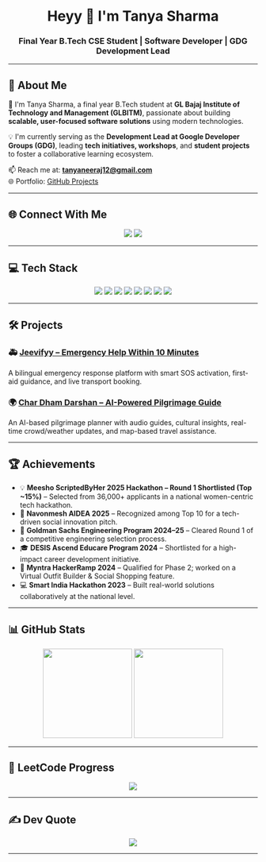 <h1 align="center">Heyy 👋 I'm Tanya Sharma</h1>
<h3 align="center">Final Year B.Tech CSE Student | Software Developer | GDG Development Lead</h3>

---

## 💫 About Me  
🚀 I'm Tanya Sharma, a final year B.Tech student at **GL Bajaj Institute of Technology and Management (GLBITM)**, passionate about building **scalable, user-focused software solutions** using modern technologies.  

💡 I'm currently serving as the **Development Lead at Google Developer Groups (GDG)**, leading **tech initiatives, workshops**, and **student projects** to foster a collaborative learning ecosystem.

📫 Reach me at: **[tanyaneeraj12@gmail.com](mailto:tanyaneeraj12@gmail.com)**  
🌐 Portfolio: [GitHub Projects](https://github.com/TANYASHARMA2226?tab=repositories)

---

## 🌐 Connect With Me  
<p align="center">
<a href="https://www.linkedin.com/in/tanyasharma2604/"><img src="https://img.shields.io/badge/LinkedIn-%230077B5.svg?style=for-the-badge&logo=linkedin&logoColor=white"></a>
<!-- <a href="https://www.instagram.com/t.a.n.y.a._204/"><img src="https://img.shields.io/badge/Instagram-%23E4405F.svg?style=for-the-badge&logo=Instagram&logoColor=white"></a> -->
<a href="mailto:tanyaneeraj12@gmail.com"><img src="https://img.shields.io/badge/Email-%23D14836.svg?style=for-the-badge&logo=gmail&logoColor=white"></a>
</p>

---

## 💻 Tech Stack  
<p align="center">
<img src="https://img.shields.io/badge/C++-%2300599C.svg?style=for-the-badge&logo=c%2B%2B&logoColor=white">
<img src="https://img.shields.io/badge/Firebase-%23039BE5.svg?style=for-the-badge&logo=firebase&logoColor=white">
<img src="https://img.shields.io/badge/JavaScript-%23F7DF1E.svg?style=for-the-badge&logo=javascript&logoColor=black">
<img src="https://img.shields.io/badge/Python-3670A0?style=for-the-badge&logo=python&logoColor=ffdd54">
<img src="https://img.shields.io/badge/HTML5-%23E34F26.svg?style=for-the-badge&logo=html5&logoColor=white">
<img src="https://img.shields.io/badge/CSS3-%231572B6.svg?style=for-the-badge&logo=css3&logoColor=white">
<img src="https://img.shields.io/badge/MySQL-%2300f.svg?style=for-the-badge&logo=mysql&logoColor=white">
<img src="https://img.shields.io/badge/Git-%23F05032.svg?style=for-the-badge&logo=git&logoColor=white">
</p>

---

## 🛠️ Projects  

### 🚑 [Jeevifyy – Emergency Help Within 10 Minutes](https://github.com/TANYASHARMA2226)  
A bilingual emergency response platform with smart SOS activation, first-aid guidance, and live transport booking.

### 🌍 [Char Dham Darshan – AI-Powered Pilgrimage Guide](https://github.com/your-repo-link)  
An AI-based pilgrimage planner with audio guides, cultural insights, real-time crowd/weather updates, and map-based travel assistance.

---

## 🏆 Achievements  
- 💡 **Meesho ScriptedByHer 2025 Hackathon – Round 1 Shortlisted (Top ~15%)** – Selected from 36,000+ applicants in a national women-centric tech hackathon.
- 🏅 **Navonmesh AIDEA 2025** – Recognized among Top 10 for a tech-driven social innovation pitch.  
- 🌟 **Goldman Sachs Engineering Program 2024–25** – Cleared Round 1 of a competitive engineering selection process.  
- 🎓 **DESIS Ascend Educare Program 2024** – Shortlisted for a high-impact career development initiative.  
- 👗 **Myntra HackerRamp 2024** – Qualified for Phase 2; worked on a Virtual Outfit Builder & Social Shopping feature.  
- 💻 **Smart India Hackathon 2023** – Built real-world solutions collaboratively at the national level.  

---

## 📊 GitHub Stats  
<p align="center">
<img src="https://github-readme-stats.vercel.app/api?username=TANYASHARMA2226&show_icons=true&theme=tokyonight" height="180px">
<img src="https://github-readme-streak-stats.herokuapp.com/?user=TANYASHARMA2226&theme=tokyonight" height="180px">
</p>

---

## 🚀 LeetCode Progress  
<p align="center">
<img src="https://leetcard.jacoblin.cool/TANYA_SHARMA_26?theme=dark&font=Karma&ext=activity">
</p>

---

## ✍️ Dev Quote  
<p align="center">
<img src="https://quotes-github-readme.vercel.app/api?type=horizontal&theme=radical">
</p>

---
